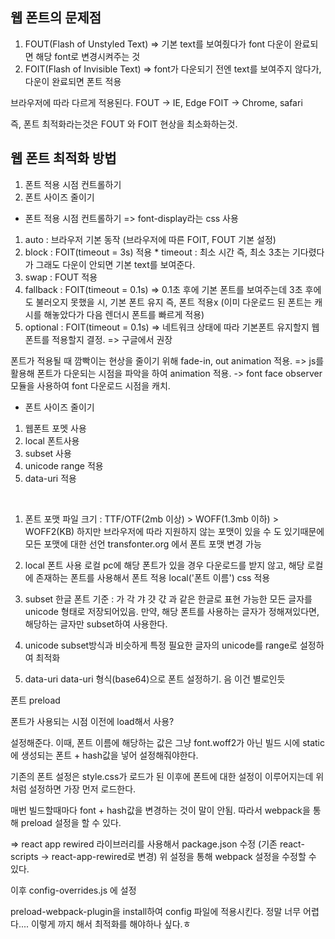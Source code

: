 ## 웹 폰트의 문제점
1. FOUT(Flash of Unstyled Text)
=> 기본 text를 보여줬다가 font 다운이 완료되면 해당 font로 변경시켜주는 것
2. FOIT(Flash of Invisible Text)
=> font가 다운되기 전엔 text를 보여주지 않다가, 다운이 완료되면 폰트 적용


브라우저에 따라 다르게 적용된다.
FOUT -> IE, Edge
FOIT -> Chrome, safari

즉, 폰트 최적화라는것은 FOUT 와 FOIT 현상을 최소화하는것.


## 웹 폰트 최적화 방법
1. 폰트 적용 시점 컨트롤하기
2. 폰트 사이즈 줄이기

- 폰트 적용 시점 컨트롤하기
=> font-display라는 css 사용
1. auto : 브라우저 기본 동작 (브라우저에 따른 FOIT, FOUT 기본 설정)
2. block : FOIT(timeout = 3s) 적용  * timeout : 최소 시간 즉, 최소 3초는 기다렸다가 그래도 다운이 안되면 기본 text를 보여준다. 
3. swap : FOUT 적용
4. fallback : FOIT(timeout = 0.1s) => 0.1초 후에 기본 폰트를 보여주는데 3초 후에도 불러오지 못했을 시, 기본 폰트 유지 즉, 폰트 적용x (이미 다운로드 된 폰트는 캐시를 해놓았다가 다음 렌더시 폰트를 빠르게 적용)
5. optional : FOIT(timeout = 0.1s) => 네트워크 상태에 따라 기본폰트 유지할지 웹폰트를 적용할지 결정. => 구글에서 권장


폰트가 적용될 때 깜빡이는 현상을 줄이기 위해 fade-in, out animation 적용.
=> js를 활용해 폰트가 다운되는 시점을 파악을 하여 animation 적용.
-> font face observer 모듈을 사용하여 font 다운로드 시점을 캐치.

- 폰트 사이즈 줄이기
1. 웹폰트 포멧 사용
2. local 폰트사용
3. subset 사용
4. unicode range 적용
5. data-uri 적용

<br />

1. 폰트 포맷
파일 크기 :
TTF/OTF(2mb 이상) > WOFF(1.3mb 이하) > WOFF2(KB)
하지만 브라우저에 따라 지원하지 않는 포맷이 있을 수 도 있기때문에 모든 포맷에 대한 선언
transfonter.org 에서 폰트 포맷 변경 가능

2. local 폰트 사용
로컬 pc에 해당 폰트가 있을 경우 다운로드를 받지 않고, 해당 로컬에 존재하는 폰트를 사용해서 폰트 적용
local('폰트 이름') css 적용

3. subset
한글 폰트 기준 : 가 각 갸 걋 갻 과 같은 한글로 표현 가능한 모든 글자를 unicode 형태로 저장되어있음.
만약, 해당 폰트를 사용하는 글자가 정해져있다면, 해당하는 글자만 subset하여 사용한다.

4. unicode
subset방식과 비슷하게 특정 필요한 글자의 unicode를 range로 설정하여 최적화

5. data-uri
data-uri 형식(base64)으로 폰트 설정하기. 음 이건 별로인듯

폰트 preload

폰트가 사용되는 시점 이전에 load해서 사용?
<link rel="preload" href="폰트이름.woff2" as="font" type="font/woff2" crossorigin> 설정해준다.
이때, 폰트 이름에 해당하는 값은 그냥 font.woff2가 아닌 빌드 시에 static에 생성되는 폰트 + hash값을 넣어 설정해줘야한다.

기존의 폰트 설정은 style.css가 로드가 된 이후에 폰트에 대한 설정이 이루어지는데 위처럼 설정하면 가장 먼저 로드한다.

매번 빌드할때마다 font + hash값을 변경하는 것이 말이 안됨. 따라서 webpack을 통해 preload 설정을 할 수 있다.

=> react app rewired 라이브러리를 사용해서  package.json 수정 (기존 react-scripts -> react-app-rewired로 변경)
위 설정을 통해 webpack 설정을 수정할 수 있다.

이후 config-overrides.js 에 설정

preload-webpack-plugin을 install하여 config 파일에 적용시킨다. 
정말 너무 어렵다.... 이렇게 까지 해서 최적화를 해야하나 싶다.ㅎ